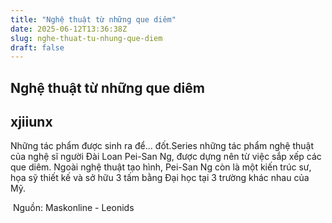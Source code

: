```yaml
---
title: "Nghệ thuật từ những que diêm"
date: 2025-06-12T13:36:38Z
slug: nghe-thuat-tu-nhung-que-diem
draft: false
---
```


## Nghệ thuật từ những que diêm

## xjiiunx

Những tác phẩm được sinh ra để... đốt.​Series những tác phẩm nghệ thuật của nghệ sĩ người Đài Loan Pei-San Ng, được dựng nên từ việc sắp xếp các que diêm. Ngoài nghệ thuật tạo hình, Pei-San Ng còn là một kiến trúc sư, họa sỹ thiết kế và sở hữu 3 tấm bằng Đại học tại 3 trường khác nhau của Mỹ.​









































​ ​Nguồn: Maskonline - Leonids​